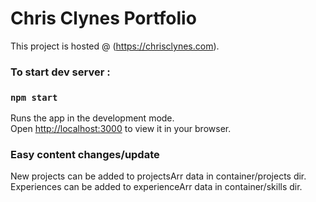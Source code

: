 # Chris Clynes Portfolio

This project is hosted @ (https://chrisclynes.com).

### To start dev server :
### `npm start`

Runs the app in the development mode.\
Open [http://localhost:3000](http://localhost:3000) to view it in your browser.

### Easy content changes/update
New projects can be added to projectsArr data in container/projects dir.
Experiences can be added to experienceArr data in container/skills dir.


